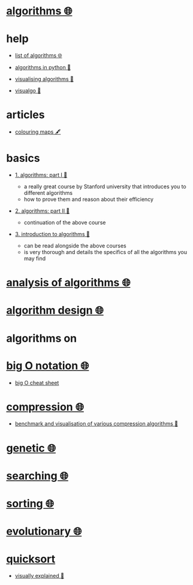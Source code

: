 # [algorithms 🌐](http://www.wikiwand.com/en/Algorithm)


# help


- [list of algorithms 🌐](http://www.wikiwand.com/en/List_of_algorithms)

- [algorithms in python 🐙](https://github.com/keon/algorithms)

- [visualising algorithms 👾](https://bost.ocks.org/mike/algorithms/)

- [visualgo 👾](https://visualgo.net/en)


# articles


- [colouring maps 🖋️](http://roadtolarissa.com/blog/2015/01/04/coloring-maps-with-d3/)


# basics


- [1. algorithms: part I 📝](https://www.coursera.org/learn/algorithms-part1)
  - a really great course by Stanford university that introduces you to different algorithms  
  - how to prove them and reason about their efficiency

- [2. algorithms: part II 📝](https://www.coursera.org/learn/algorithms-part2)
  - continuation of the above course

- [3. introduction to algorithms 📕](http://ce.bonabu.ac.ir/uploads/30/CMS/user/file/115/EBook/Introduction.to.Algorithms.3rd.Edition.Sep.2010.pdf)
  - can be read alongside the above courses  
  - is very thorough and details the specifics of all the algorithms you may find


# [analysis of algorithms 🌐](http://www.wikiwand.com/en/Analysis_of_algorithms)


# [algorithm design 🌐](http://www.wikiwand.com/en/Algorithm_design)


# algorithms on


# [big O notation 🌐](http://www.wikiwand.com/en/Big_O_notation)


- [big O cheat sheet](http://bigocheatsheet.com/)


# [compression 🌐](http://www.wikiwand.com/en/Data_compression)


- [benchmark and visualisation of various compression algorithms 🐙](https://github.com/mavam/compbench)


# [genetic 🌐](http://www.wikiwand.com/en/Genetic_algorithm)


# [searching 🌐](http://www.wikiwand.com/en/Search_algorithm)


# [sorting 🌐](http://www.wikiwand.com/en/Sorting_algorithm)


# [evolutionary 🌐](http://www.wikiwand.com/en/Evolutionary_algorithm)


# [quicksort](http://www.wikiwand.com/en/Quicksort)


- [visually explained 👾](https://illustrated-algorithms.now.sh/quicksort)

